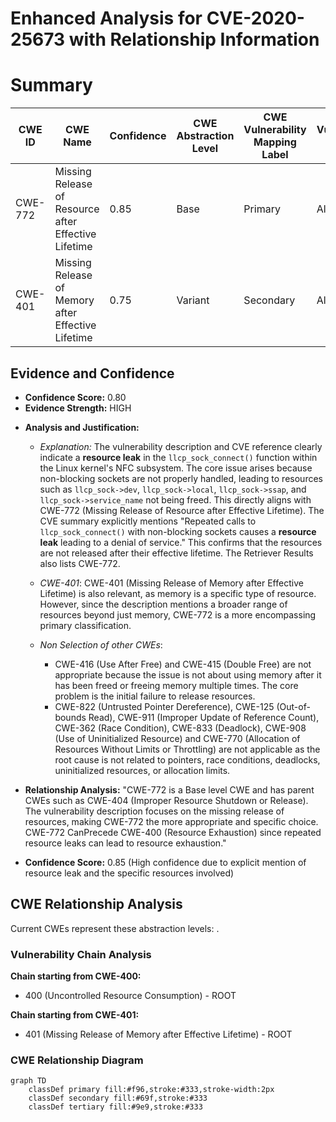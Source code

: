 # Enhanced Analysis for CVE-2020-25673 with Relationship Information

# Summary
| CWE ID | CWE Name | Confidence | CWE Abstraction Level | CWE Vulnerability Mapping Label | CWE-Vulnerability Mapping Notes |
|---|---|---|---|---|---|
| CWE-772 | Missing Release of Resource after Effective Lifetime | 0.85 | Base | Primary | Allowed |
| CWE-401 | Missing Release of Memory after Effective Lifetime | 0.75 | Variant | Secondary | Allowed |

## Evidence and Confidence

*   **Confidence Score:** 0.80
*   **Evidence Strength:** HIGH

- **Analysis and Justification:**  
  - *Explanation:* The vulnerability description and CVE reference clearly indicate a **resource leak** in the `llcp_sock_connect()` function within the Linux kernel's NFC subsystem. The core issue arises because non-blocking sockets are not properly handled, leading to resources such as `llcp_sock->dev`, `llcp_sock->local`, `llcp_sock->ssap`, and `llcp_sock->service_name` not being freed. This directly aligns with CWE-772 (Missing Release of Resource after Effective Lifetime). The CVE summary explicitly mentions "Repeated calls to `llcp_sock_connect()` with non-blocking sockets causes a **resource leak** leading to a denial of service." This confirms that the resources are not released after their effective lifetime. The Retriever Results also lists CWE-772.
  - *CWE-401*: CWE-401 (Missing Release of Memory after Effective Lifetime) is also relevant, as memory is a specific type of resource. However, since the description mentions a broader range of resources beyond just memory, CWE-772 is a more encompassing primary classification.

  - *Non Selection of other CWEs*:
    - CWE-416 (Use After Free) and CWE-415 (Double Free) are not appropriate because the issue is not about using memory after it has been freed or freeing memory multiple times. The core problem is the initial failure to release resources.
    - CWE-822 (Untrusted Pointer Dereference), CWE-125 (Out-of-bounds Read), CWE-911 (Improper Update of Reference Count), CWE-362 (Race Condition), CWE-833 (Deadlock), CWE-908 (Use of Uninitialized Resource) and CWE-770 (Allocation of Resources Without Limits or Throttling) are not applicable as the root cause is not related to pointers, race conditions, deadlocks, uninitialized resources, or allocation limits.

- **Relationship Analysis:** "CWE-772 is a Base level CWE and has parent CWEs such as CWE-404 (Improper Resource Shutdown or Release). The vulnerability description focuses on the missing release of resources, making CWE-772 the more appropriate and specific choice. CWE-772 CanPrecede CWE-400 (Resource Exhaustion) since repeated resource leaks can lead to resource exhaustion."

- **Confidence Score:** 0.85 (High confidence due to explicit mention of resource leak and the specific resources involved)


## CWE Relationship Analysis

Current CWEs represent these abstraction levels: .


### Vulnerability Chain Analysis

**Chain starting from CWE-400:**
- 400 (Uncontrolled Resource Consumption) - ROOT


**Chain starting from CWE-401:**
- 401 (Missing Release of Memory after Effective Lifetime) - ROOT



### CWE Relationship Diagram

```mermaid
graph TD
    classDef primary fill:#f96,stroke:#333,stroke-width:2px
    classDef secondary fill:#69f,stroke:#333
    classDef tertiary fill:#9e9,stroke:#333
```
